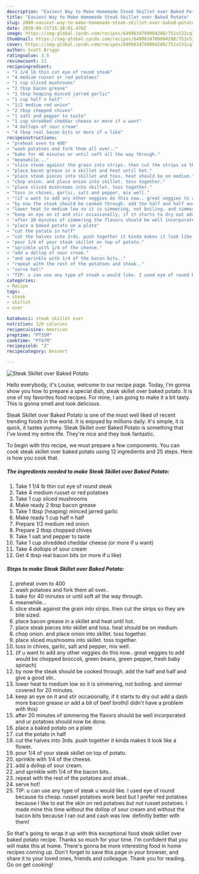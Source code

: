 ```yaml
---
description: "Easiest Way to Make Homemade Steak Skillet over Baked Potato"
title: "Easiest Way to Make Homemade Steak Skillet over Baked Potato"
slug: 2098-easiest-way-to-make-homemade-steak-skillet-over-baked-potato
date: 2020-09-21T15:38:01.478Z
image: https://img-global.cpcdn.com/recipes/6499634709004288/751x532cq70/steak-skillet-over-baked-potato-recipe-main-photo.jpg
thumbnail: https://img-global.cpcdn.com/recipes/6499634709004288/751x532cq70/steak-skillet-over-baked-potato-recipe-main-photo.jpg
cover: https://img-global.cpcdn.com/recipes/6499634709004288/751x532cq70/steak-skillet-over-baked-potato-recipe-main-photo.jpg
author: Scott Briggs
ratingvalue: 3.5
reviewcount: 11
recipeingredient:
- "1 1/4 lb thin cut eye of round steak"
- "4 medium russet or red potatoes"
- "1 cup sliced mushrooms"
- "2 tbsp bacon grease"
- "1 tbsp heaping minced jarred garlic"
- "1 cup half n half"
- "1/2 medium red onion"
- "2 tbsp chopped chives"
- "1 salt and pepper to taste"
- "1 cup shredded cheddar cheese or more if u want"
- "4 dollops of sour cream"
- "4 tbsp real bacon bits or more if u like"
recipeinstructions:
- "preheat oven to 400"
- "wash potatoes and fork them all over.."
- "bake for 40 minutes or until soft all the way through."
- "meanwhile..."
- "slice steak against the grain into strips. then cut the strips so they are bite sized."
- "place bacon grease in a skillet and heat until hot."
- "place steak pieces into skillet and toss. heat should be on medium."
- "chop onion. and place onion into skillet. toss together."
- "place sliced mushrooms into skillet. toss together."
- "toss in chives, garlic, salt and pepper, mix well."
- "(if u want to add any other veggies do this now.. great veggies to add would be chopped broccoli, green beans, green pepper, fresh baby spinach)"
- "by now the steak should be cooked through. add the half and half and give a good stir.."
- "lower heat to medium low so it is simmering, not boiling. and simmer covered for 20 minutes."
- "keep an eye on it and stir occasionally, if it starts to dry out add a dash more bacon grease or add a bit of beef broth(I didn&#39;t have a problem with this)"
- "after 20 minutes of simmering the flavors should be well incorporated and ur potatoes should now be done."
- "place a baked potato on a plate"
- "cut the potato in half"
- "cut the halves into 3rds. push together it kinda makes it look like a flower."
- "pour 1/4 of your steak skillet on top of potato."
- "sprinkle with 1/4 of the cheese."
- "add a dollop of sour cream."
- "and sprinkle with 1/4 of the bacon bits.."
- "repeat with the rest of the potatoes and steak.."
- "serve hot!"
- "TIP: u can use any type of steak u would like. I used eye of round because its cheap.  russet potatoes work best but I prefer red potatoes because I like to eat the skin on red potatoes but not russet potatoes. I made mine this time without the dollop of sour cream and without the bacon bits because I ran out and cash was low. definitly better with them!"
categories:
- Recipe
tags:
- steak
- skillet
- over

katakunci: steak skillet over 
nutrition: 129 calories
recipecuisine: American
preptime: "PT35M"
cooktime: "PT47M"
recipeyield: "3"
recipecategory: Dessert

---
```



![Steak Skillet over Baked Potato](https://img-global.cpcdn.com/recipes/6499634709004288/751x532cq70/steak-skillet-over-baked-potato-recipe-main-photo.jpg)

Hello everybody, it's Louise, welcome to our recipe page. Today, I'm gonna show you how to prepare a special dish, steak skillet over baked potato. It is one of my favorites food recipes. For mine, I am going to make it a bit tasty. This is gonna smell and look delicious.

Steak Skillet over Baked Potato is one of the most well liked of recent trending foods in the world. It is enjoyed by millions daily. It's simple, it is quick, it tastes yummy. Steak Skillet over Baked Potato is something that I've loved my entire life. They're nice and they look fantastic.




To begin with this recipe, we must prepare a few components. You can cook steak skillet over baked potato using 12 ingredients and 25 steps. Here is how you cook that.

<!--inarticleads1-->

##### The ingredients needed to make Steak Skillet over Baked Potato:

1. Take 1 1/4 lb thin cut eye of round steak
1. Take 4 medium russet or red potatoes
1. Take 1 cup sliced mushrooms
1. Make ready 2 tbsp bacon grease
1. Take 1 tbsp (heaping) minced jarred garlic
1. Make ready 1 cup half n half
1. Prepare 1/2 medium red onion
1. Prepare 2 tbsp chopped chives
1. Take 1 salt and pepper to taste
1. Take 1 cup shredded cheddar cheese (or more if u want)
1. Take 4 dollops of sour cream
1. Get 4 tbsp real bacon bits (or more if u like)




<!--inarticleads2-->

##### Steps to make Steak Skillet over Baked Potato:

1. preheat oven to 400
1. wash potatoes and fork them all over..
1. bake for 40 minutes or until soft all the way through.
1. meanwhile...
1. slice steak against the grain into strips. then cut the strips so they are bite sized.
1. place bacon grease in a skillet and heat until hot.
1. place steak pieces into skillet and toss. heat should be on medium.
1. chop onion. and place onion into skillet. toss together.
1. place sliced mushrooms into skillet. toss together.
1. toss in chives, garlic, salt and pepper, mix well.
1. (if u want to add any other veggies do this now.. great veggies to add would be chopped broccoli, green beans, green pepper, fresh baby spinach)
1. by now the steak should be cooked through. add the half and half and give a good stir..
1. lower heat to medium low so it is simmering, not boiling. and simmer covered for 20 minutes.
1. keep an eye on it and stir occasionally, if it starts to dry out add a dash more bacon grease or add a bit of beef broth(I didn&#39;t have a problem with this)
1. after 20 minutes of simmering the flavors should be well incorporated and ur potatoes should now be done.
1. place a baked potato on a plate
1. cut the potato in half
1. cut the halves into 3rds. push together it kinda makes it look like a flower.
1. pour 1/4 of your steak skillet on top of potato.
1. sprinkle with 1/4 of the cheese.
1. add a dollop of sour cream.
1. and sprinkle with 1/4 of the bacon bits..
1. repeat with the rest of the potatoes and steak..
1. serve hot!
1. TIP: u can use any type of steak u would like. I used eye of round because its cheap.  russet potatoes work best but I prefer red potatoes because I like to eat the skin on red potatoes but not russet potatoes. I made mine this time without the dollop of sour cream and without the bacon bits because I ran out and cash was low. definitly better with them!




So that's going to wrap it up with this exceptional food steak skillet over baked potato recipe. Thanks so much for your time. I'm confident that you will make this at home. There's gonna be more interesting food in home recipes coming up. Don't forget to save this page in your browser, and share it to your loved ones, friends and colleague. Thank you for reading. Go on get cooking!
